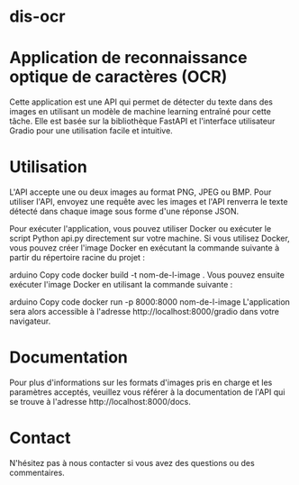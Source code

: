 # dis-ocr
# Application de reconnaissance optique de caractères (OCR)

Cette application est une API qui permet de détecter du texte dans des images en utilisant un modèle de machine learning entraîné pour cette tâche. Elle est basée sur la bibliothèque FastAPI et l'interface utilisateur Gradio pour une utilisation facile et intuitive.

# Utilisation

L'API accepte une ou deux images au format PNG, JPEG ou BMP. Pour utiliser l'API, envoyez une requête avec les images et l'API renverra le texte détecté dans chaque image sous forme d'une réponse JSON.

Pour exécuter l'application, vous pouvez utiliser Docker ou exécuter le script Python api.py directement sur votre machine. Si vous utilisez Docker, vous pouvez créer l'image Docker en exécutant la commande suivante à partir du répertoire racine du projet :

arduino
Copy code
docker build -t nom-de-l-image .
Vous pouvez ensuite exécuter l'image Docker en utilisant la commande suivante :

arduino
Copy code
docker run -p 8000:8000 nom-de-l-image
L'application sera alors accessible à l'adresse http://localhost:8000/gradio dans votre navigateur.

# Documentation

Pour plus d'informations sur les formats d'images pris en charge et les paramètres acceptés, veuillez vous référer à la documentation de l'API qui se trouve à l'adresse http://localhost:8000/docs.

# Contact

N'hésitez pas à nous contacter si vous avez des questions ou des commentaires.
